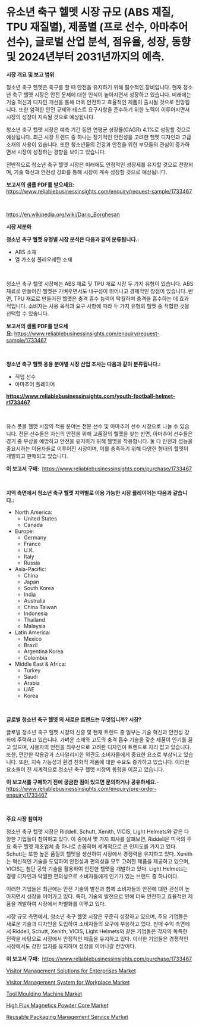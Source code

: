 <p><h1>유소년 축구 헬멧 시장 규모 (ABS 재질, TPU 재질별), 제품별 (프로 선수, 아마추어 선수), 글로벌 산업 분석, 점유율, 성장, 동향 및 2024년부터 2031년까지의 예측.</h1></p><p><strong>시장 개요 및 보고 범위</strong></p>
<p><p>청소년 축구 헬멧은 축구를 할 때 안전을 유지하기 위해 필수적인 장비입니다. 현재 청소년 축구 헬멧 시장은 안전 문제에 대한 인식이 높아지면서 성장하고 있습니다. 미래에는 기술 혁신과 디자인 개선을 통해 더욱 안전하고 효율적인 제품이 출시될 것으로 전망됩니다. 또한 엄격한 안전 규제와 테스트 요구사항을 준수하기 위한 노력이 이루어지면서 시장의 성장이 지속될 것으로 예상됩니다.</p><p>청소년 축구 헬멧 시장은 예측 기간 동안 연평균 성장률(CAGR) 4.1%로 성장할 것으로 예상됩니다. 최근 시장 트렌드 중 하나는 장기적인 안전성을 고려한 헬멧 디자인과 고급 소재의 사용이 있습니다. 또한 청소년들의 건강과 안전을 위한 부모들의 관심이 증가하면서 시장이 성장하는 경향을 보이고 있습니다.</p><p>전반적으로 청소년 축구 헬멧 시장은 미래에도 안정적인 성장세를 유지할 것으로 전망되며, 기술 혁신과 안전성 강화를 통해 시장이 계속 성장할 것으로 예상됩니다.</p></p>
<p><strong>보고서의 샘플 PDF를 받으세요:</strong> <a href="https://www.reliablebusinessinsights.com/enquiry/request-sample/1733467">https://www.reliablebusinessinsights.com/enquiry/request-sample/1733467</a></p>
<p>&nbsp;</p>
<p><a href="https://en.wikipedia.org/wiki/Dario_Borghesan">https://en.wikipedia.org/wiki/Dario_Borghesan</a></p>
<p><strong>시장 세분화</strong></p>
<p><strong>청소년 축구 헬멧 유형별 시장 분석은 다음과 같이 분류됩니다.:</strong></p>
<p><ul><li>ABS 소재</li><li>열 가소성 폴리우레탄 소재</li></ul></p>
<p>&nbsp;</p>
<p><p>청소년 축구 헬멧 시장에는 ABS 재료 및 TPU 재료 시장 두 가지 유형이 있습니다. ABS 재료로 만들어진 헬멧은 가벼우면서도 내구성이 뛰어나고 경제적인 장점이 있습니다. 반면, TPU 재료로 만들어진 헬멧은 충격 흡수 능력이 탁월하며 충격을 흡수하는 데 효과적입니다. 소비자는 사용 목적과 요구 사항에 따라 두 가지 유형의 헬멧 중 적합한 것을 선택할 수 있습니다.</p></p>
<p><strong>보고서의 샘플 PDF를 받으세요:</strong>&nbsp;<a href="https://www.reliablebusinessinsights.com/enquiry/request-sample/1733467">https://www.reliablebusinessinsights.com/enquiry/request-sample/1733467</a></p>
<p>&nbsp;</p>
<p><strong> 청소년 축구 헬멧 응용 분야별 시장 산업 조사는 다음과 같이 분류됩니다.:</strong></p>
<p><ul><li>직업 선수</li><li>아마추어 플레이어</li></ul></p>
<p><strong><a href="https://www.reliablebusinessinsights.com/youth-football-helmet-r1733467">https://www.reliablebusinessinsights.com/youth-football-helmet-r1733467</a></strong></p>
<p>&nbsp;</p>
<p><p>유스 풋볼 헬멧 시장의 적용 분야는 전문 선수 및 아마추어 선수 시장으로 나눌 수 있습니다. 전문 선수들은 자신의 안전을 위해 고품질의 헬멧을 찾는 반면, 아마추어 선수들은 경기 중 부상을 예방하고 안전을 유지하기 위해 헬멧을 착용합니다. 둘 다 안전과 성능을 중요시하는 이용자들로 이루어진 시장이며, 이를 충족하기 위해 다양한 형태의 헬멧이 개발되고 판매되고 있습니다.</p></p>
<p><strong>이 보고서 구매:</strong>&nbsp; <a href="https://www.reliablebusinessinsights.com/purchase/1733467">https://www.reliablebusinessinsights.com/purchase/1733467</a></p>
<p>&nbsp;</p>
<p><strong>지역 측면에서 청소년 축구 헬멧 지역별로 이용 가능한 시장 플레이어는 다음과 같습니다.:</strong></p>
<p><ul>
    <li>
        North America:
        <ul>
            <li>United States</li>
            <li>Canada</li>
        </ul>
    </li>
    <li>
        Europe:
        <ul>
            <li>Germany</li>
            <li>France</li>
            <li>U.K.</li>
            <li>Italy</li>
            <li>Russia</li>
        </ul>
    </li>
    <li>
        Asia-Pacific:
        <ul>
            <li>China</li>
            <li>Japan</li>
            <li>South Korea</li>
            <li>India</li>
            <li>Australia</li>
            <li>China Taiwan</li>
            <li>Indonesia</li>
            <li>Thailand</li>
            <li>Malaysia</li>
        </ul>
    </li>
    <li>
        Latin America:
        <ul>
            <li>Mexico</li>
            <li>Brazil</li>
            <li>Argentina Korea</li>
            <li>Colombia</li>
        </ul>
    </li>
    <li>
        Middle East & Africa:
        <ul>
            <li>Turkey</li>
            <li>Saudi</li>
            <li>Arabia</li>
            <li>UAE</li>
            <li>Korea</li>
        </ul>
    </li>
    </ul></p>
<p>&nbsp;</p>
<p><strong>글로벌 청소년 축구 헬멧 의 새로운 트렌드는 무엇입니까? 시장?</strong></p>
<p><p>글로벌 청소년 축구 헬멧 시장의 신흥 및 현재 트렌드 중 일부는 기술 혁신과 안전성 강화에 주력하고 있습니다. 가벼운 소재와 고도의 충격 흡수 기술을 갖춘 제품이 인기를 끌고 있으며, 사용자의 안전을 최우선으로 고려한 디자인이 트렌드로 자리 잡고 있습니다. 또한, 편안한 착용감과 스타일리시한 외관도 소비자들에게 중요한 요소로 부상되고 있습니다. 또한, 지속 가능성과 환경 친화적 제품에 대한 수요도 증가하고 있습니다. 이러한 요소들이 전 세계적으로 청소년 축구 헬멧 시장의 동향을 이끌고 있습니다.</p></p>
<p><strong>이 보고서를 구매하기 전에 궁금한 점이 있으면 문의하거나 공유하세요.</strong>- <a href="https://www.reliablebusinessinsights.com/enquiry/pre-order-enquiry/1733467">https://www.reliablebusinessinsights.com/enquiry/pre-order-enquiry/1733467</a></p>
<p>&nbsp;</p>
<p><strong>주요 시장 참여자</strong></p>
<p><p>청소년 축구 헬멧 시장은 Riddell, Schutt, Xenith, VICIS, Light Helmets와 같은 다양한 기업들이 참여하고 있다. 이 중에서 몇 가지 회사를 살펴보면, Riddell은 미국의 주요 축구 헬멧 제조업체 중 하나로 손꼽히며 세계적으로 큰 인지도를 가지고 있다. Schutt는 또한 높은 품질의 헬멧을 생산하여 시장에서 경쟁력을 유지하고 있다. Xenith는 혁신적인 기술을 도입하여 안전성과 편의성을 모두 고려한 제품을 제공하고 있으며, VICIS는 첨단 공학 기술을 활용하여 안전한 헬멧을 개발하고 있다. Light Helmets는 경량 디자인과 탁월한 편의성으로 소비자들에게 인기가 있는 브랜드 중 하나이다.</p><p>이러한 기업들은 최근에는 안전 기술의 발전과 함께 소비자들의 안전에 대한 관심이 높아지면서 성장을 이어가고 있다. 특히, 기술의 발전으로 인해 더욱 안전하고 효율적인 제품을 개발하여 시장에서 차별화를 이루고 있다.</p><p>시장 규모 측면에서, 청소년 축구 헬멧 시장은 꾸준히 성장하고 있으며, 주요 기업들은 새로운 기술과 디자인을 도입하여 소비자들의 요구에 부응하고 있다. 판매 수익 측면에서 Riddell, Schutt, Xenith, VICIS, Light Helmets와 같은 기업들은 각자의 독특한 전략을 바탕으로 시장에서 안정적인 매출을 유지하고 있다. 이러한 기업들은 경쟁적인 시장에서도 강한 입지를 유지하며 성장을 이어나갈 전망이다.</p></p>
<p><strong>이 보고서 구매:</strong>&nbsp;&nbsp;<a href="https://www.reliablebusinessinsights.com/purchase/1733467">https://www.reliablebusinessinsights.com/purchase/1733467</a></p>
<p><p><a href="https://issuu.com/reportprime-2/docs/visitor-management-solutions-for-enterprises-marke">Visitor Management Solutions for Enterprises Market</a></p><p><a href="https://issuu.com/reportprime-2/docs/visitor-management-system-for-workplace-market-siz">Visitor Management System for Workplace Market</a></p><p><a href="https://www.linkedin.com/pulse/market-forecast-global-tool-moulding-machine-trends-impact-r6hre?trackingId=OGc4WEuBoX7SrJ69dJzRNw%3D%3D">Tool Moulding Machine Market</a></p><p><a href="https://www.linkedin.com/pulse/high-flux-magnetics-powder-core-market-trends-focusing-insight-hgwle?trackingId=DE9Hz0tCXhtQIar8%2BIGBFg%3D%3D">High Flux Magnetics Powder Core Market</a></p><p><a href="https://github.com/JameTravis/Market-Research-Report-List-6/blob/main/reusable-packaging-management-service-market.md">Reusable Packaging Management Service Market</a></p></p>